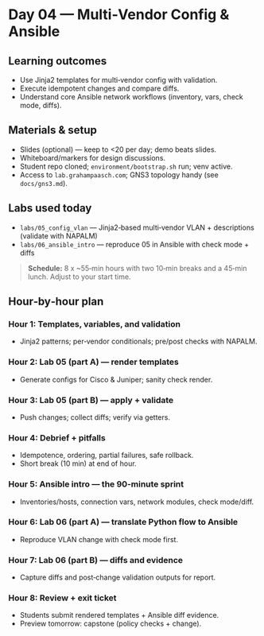 # Day 04 — Multi‑Vendor Config & Ansible

## Learning outcomes
- Use Jinja2 templates for multi‑vendor config with validation.
- Execute idempotent changes and compare diffs.
- Understand core Ansible network workflows (inventory, vars, check mode, diffs).

## Materials & setup
- Slides (optional) — keep to <20 per day; demo beats slides.
- Whiteboard/markers for design discussions.
- Student repo cloned; `environment/bootstrap.sh` run; venv active.
- Access to `lab.grahampaasch.com`; GNS3 topology handy (see `docs/gns3.md`).

## Labs used today
- `labs/05_config_vlan` — Jinja2‑based multi‑vendor VLAN + descriptions (validate with NAPALM)
- `labs/06_ansible_intro` — reproduce 05 in Ansible with check mode + diffs

> **Schedule:** 8 x ~55‑min hours with two 10‑min breaks and a 45‑min lunch. Adjust to your start time.

## Hour‑by‑hour plan

### Hour 1: Templates, variables, and validation
- Jinja2 patterns; per‑vendor conditionals; pre/post checks with NAPALM.

### Hour 2: Lab 05 (part A) — render templates
- Generate configs for Cisco & Juniper; sanity check render.

### Hour 3: Lab 05 (part B) — apply + validate
- Push changes; collect diffs; verify via getters.

### Hour 4: Debrief + pitfalls
- Idempotence, ordering, partial failures, safe rollback.
- Short break (10 min) at end of hour.

### Hour 5: Ansible intro — the 90‑minute sprint
- Inventories/hosts, connection vars, network modules, check mode/diff.

### Hour 6: Lab 06 (part A) — translate Python flow to Ansible
- Reproduce VLAN change with check mode first.

### Hour 7: Lab 06 (part B) — diffs and evidence
- Capture diffs and post‑change validation outputs for report.

### Hour 8: Review + exit ticket
- Students submit rendered templates + Ansible diff evidence.
- Preview tomorrow: capstone (policy checks + change).
